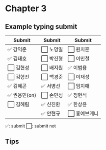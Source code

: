 # Chapter 3

## Example typing submit

|Submit|Submit|Submit|
| ----- | ----- | ----- |
|✅ 강익준     |⬜️ 노영일 |⬜️ 원치훈     |
|✅ 김태호     |⬜️ 박진형 |⬜️ 이민철     |
|⬜️ 김현성     |⬜️ 배지원 |✅ 이범용     |
|⬜️ 김형진     |⬜️ 백경준 |⬜️ 이재성     |
|✅ 김혜곤     |✅ 서병선 |⬜️ 임지애     |
|✅ 권용민(on) |⬜️ 손민성 |✅ 정현석     |
|⬜️ 김혜림     |✅ 신진환 |✅ 한상윤     |
|             |✅ 안현규 |⬜️ 홍예브게니  |


✅: submit
⬜️: submit not

## Tips


